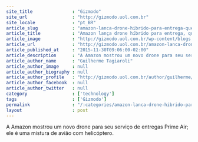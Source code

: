 ```yaml
---
site_title               : "Gizmodo"
site_url                 : "http://gizmodo.uol.com.br"
site_locale              : "pt_BR"
article_slug             : "amazon-lanca-drone-hibrido-para-entrega-que-e-meio-helicoptero-e-meio-aviao"
article_title            : "Amazon lança drone híbrido para entrega, que é meio helicóptero e “meio avião”"
article_image            : "http://gizmodo.uol.com.br/wp-content/blogs.dir/8/files/2015/11/amazondrones.gif"
article_url              : "http://gizmodo.uol.com.br/amazon-lanca-drone-hibrido-para-entrega-que-e-meio-helicoptero-e-meio-aviao/"
article_published_at     : "2015-11-30T09:06:00-02:00"
article_description      : "A Amazon mostrou um novo drone para seu serviço de entregas Prime Air; ele é uma mistura de avião com helicóptero."
article_author_name      : "Guilherme Tagiaroli"
article_author_image     : null
article_author_biography : null
article_author_profile   : "http://gizmodo.uol.com.br/author/guilherme/"
article_author_facebook  : null
article_author_twitter   : null
category                 : ['technology']
tags                     : ['Gizmodo']
permalink                : "/:categories/amazon-lanca-drone-hibrido-para-entrega-que-e-meio-helicoptero-e-meio-aviao/"
layout                   : post
---
```


A Amazon mostrou um novo drone para seu serviço de entregas Prime Air; ele é uma mistura de avião com helicóptero.
